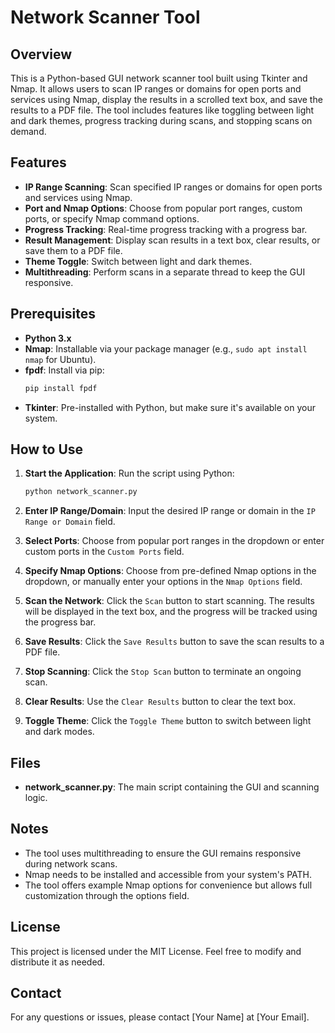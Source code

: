 # Network Scanner Tool

## Overview

This is a Python-based GUI network scanner tool built using Tkinter and Nmap. It allows users to scan IP ranges or domains for open ports and services using Nmap, display the results in a scrolled text box, and save the results to a PDF file. The tool includes features like toggling between light and dark themes, progress tracking during scans, and stopping scans on demand.

## Features

- **IP Range Scanning**: Scan specified IP ranges or domains for open ports and services using Nmap.
- **Port and Nmap Options**: Choose from popular port ranges, custom ports, or specify Nmap command options.
- **Progress Tracking**: Real-time progress tracking with a progress bar.
- **Result Management**: Display scan results in a text box, clear results, or save them to a PDF file.
- **Theme Toggle**: Switch between light and dark themes.
- **Multithreading**: Perform scans in a separate thread to keep the GUI responsive.

## Prerequisites

- **Python 3.x**
- **Nmap**: Installable via your package manager (e.g., `sudo apt install nmap` for Ubuntu).
- **fpdf**: Install via pip:
  ```bash
  pip install fpdf
  ```
- **Tkinter**: Pre-installed with Python, but make sure it's available on your system.

## How to Use

1. **Start the Application**: Run the script using Python:
   ```bash
   python network_scanner.py
   ```

2. **Enter IP Range/Domain**: Input the desired IP range or domain in the `IP Range or Domain` field.

3. **Select Ports**: Choose from popular port ranges in the dropdown or enter custom ports in the `Custom Ports` field.

4. **Specify Nmap Options**: Choose from pre-defined Nmap options in the dropdown, or manually enter your options in the `Nmap Options` field.

5. **Scan the Network**: Click the `Scan` button to start scanning. The results will be displayed in the text box, and the progress will be tracked using the progress bar.

6. **Save Results**: Click the `Save Results` button to save the scan results to a PDF file.

7. **Stop Scanning**: Click the `Stop Scan` button to terminate an ongoing scan.

8. **Clear Results**: Use the `Clear Results` button to clear the text box.

9. **Toggle Theme**: Click the `Toggle Theme` button to switch between light and dark modes.

## Files

- **network_scanner.py**: The main script containing the GUI and scanning logic.

## Notes

- The tool uses multithreading to ensure the GUI remains responsive during network scans.
- Nmap needs to be installed and accessible from your system's PATH.
- The tool offers example Nmap options for convenience but allows full customization through the options field.

## License

This project is licensed under the MIT License. Feel free to modify and distribute it as needed.

## Contact

For any questions or issues, please contact [Your Name] at [Your Email].